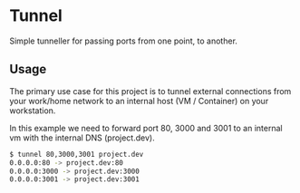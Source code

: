 Tunnel
======

Simple tunneller for passing ports from one point, to another.

## Usage

The primary use case for this project is to tunnel external connections from your work/home network to an internal host (VM / Container) on your workstation.

In this example we need to forward port 80, 3000 and 3001 to an internal vm with the internal DNS (project.dev).

```bash
$ tunnel 80,3000,3001 project.dev
0.0.0.0:80 -> project.dev:80
0.0.0.0:3000 -> project.dev:3000
0.0.0.0:3001 -> project.dev:3001
```
